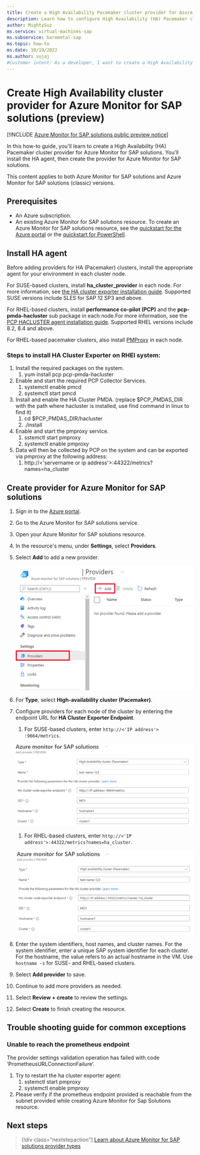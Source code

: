 ```yaml
---
title: Create a High Availability Pacemaker cluster provider for Azure Monitor for SAP solutions (preview)
description: Learn how to configure High Availability (HA) Pacemaker cluster providers for Azure Monitor for SAP solutions.
author: MightySuz
ms.service: virtual-machines-sap
ms.subservice: baremetal-sap
ms.topic: how-to
ms.date: 10/19/2022
ms.author: sujaj
#Customer intent: As a developer, I want to create a High Availability Pacemaker cluster so I can use the resource with Azure Monitor for SAP solutions.
---
```


# Create High Availability cluster provider for Azure Monitor for SAP solutions (preview)

[!INCLUDE [Azure Monitor for SAP solutions public preview notice](./includes/preview-azure-monitor.md)]

In this how-to guide, you'll learn to create a High Availability (HA) Pacemaker cluster provider for Azure Monitor for SAP solutions. You'll install the HA agent, then create the provider for Azure Monitor for SAP solutions.

This content applies to both Azure Monitor for SAP solutions and Azure Monitor for SAP solutions (classic) versions.

## Prerequisites

- An Azure subscription.
- An existing Azure Monitor for SAP solutions resource. To create an Azure Monitor for SAP solutions resource, see the [quickstart for the Azure portal](azure-monitor-sap-quickstart.md) or the [quickstart for PowerShell](azure-monitor-sap-quickstart-powershell.md).

## Install HA agent

Before adding providers for HA (Pacemaker) clusters, install the appropriate agent for your environment in each cluster node.

For SUSE-based clusters, install **ha_cluster_provider** in each node. For more information, see [the HA cluster exporter installation guide](https://github.com/ClusterLabs/ha_cluster_exporter#installation). Supported SUSE versions include SLES for SAP 12 SP3 and above.

For RHEL-based clusters, install **performance co-pilot (PCP)** and the **pcp-pmda-hacluster** sub package in each node.For more information, see the [PCP HACLUSTER agent installation guide](https://access.redhat.com/articles/6139852). Supported RHEL versions include 8.2, 8.4 and above.

For RHEL-based pacemaker clusters, also install [PMProxy](https://access.redhat.com/articles/6139852) in each node.

### Steps to install HA Cluster Exporter on RHEl system:
1. Install the required packages on the system.
    1. yum install pcp pcp-pmda-hacluster
1. Enable and start the required PCP Collector Services.
    1. systemctl enable pmcd
    1. systemctl start pmcd
1. Install and enable the HA Cluster PMDA. (replace $PCP_PMDAS_DIR with the path where hacluster is installed, use find command in linux to find it)
    1. cd $PCP_PMDAS_DIR/hacluster
    1. ./install
1. Enable and start the pmproxy service.
    1. sstemctl start pmproxy
    1. systemctl enable pmproxy
1. Data will then be collected by PCP on the system and can be exported via pmproxy at the following address:
    1. http://<'servername or ip address'>:44322/metrics?names=ha_cluster

## Create provider for Azure Monitor for SAP solutions

1. Sign in to the [Azure portal](https://portal.azure.com).
1. Go to the Azure Monitor for SAP solutions service.
1. Open your Azure Monitor for SAP solutions resource.
1. In the resource's menu, under **Settings**, select **Providers**.
1. Select **Add** to add a new provider.

    ![Diagram of Azure Monitor for SAP solutions resource in the Azure portal, showing button to add a new provider.](./media/azure-monitor-sap/azure-monitor-providers-ha-cluster-start.png)

1. For **Type**, select **High-availability cluster (Pacemaker)**.
1. Configure providers for each node of the cluster by entering the endpoint URL for **HA Cluster Exporter Endpoint**.

    1. For SUSE-based clusters, enter `http://<'IP address'> :9664/metrics`.

    ![Diagram of the setup for an Azure Monitor for SAP solutions resource, showing the fields for SUSE-based clusters.](./media/azure-monitor-sap/azure-monitor-providers-ha-cluster-suse.png)


    1. For RHEL-based clusters, enter `http://<'IP address'>:44322/metrics?names=ha_cluster`.

    ![Diagram of the setup for an Azure Monitor for SAP solutions resource, showing the fields for RHEL-based clusters.](./media/azure-monitor-sap/azure-monitor-providers-ha-cluster-rhel.png)


1. Enter the system identifiers, host names, and cluster names. For the system identifier, enter a unique SAP system identifier for each cluster. For the hostname, the value refers to an actual hostname in the VM. Use `hostname -s` for SUSE- and RHEL-based clusters.

1. Select **Add provider** to save.

1. Continue to add more providers as needed.

1. Select **Review + create** to review the settings.

1. Select **Create** to finish creating the resource.

## Trouble shooting guide for common exceptions

### Unable to reach the prometheus endpoint
The provider settings validation operation has failed with code ‘PrometheusURLConnectionFailure’.

1. Try to restart the ha cluster exporter agent:
    1. sstemctl start pmproxy
    1. systemctl enable pmproxy
1. Please verify if the prometheus endpoint provided is reachable from the subnet provided while creating Azure Monitor for Sap Solutions resource.

## Next steps

> [!div class="nextstepaction"]
> [Learn about Azure Monitor for SAP solutions provider types](azure-monitor-providers.md)
